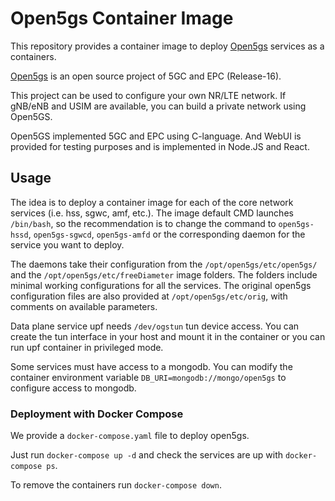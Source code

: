# Open5gs Container Image

This repository provides a container image to deploy [Open5gs](https://open5gs.org/) services as a containers.

[Open5gs](https://open5gs.org/) is an open source project of 5GC and EPC (Release-16).

This project can be used to configure your own NR/LTE network. If gNB/eNB and USIM are available, you can build a private network using Open5GS.

Open5GS implemented 5GC and EPC using C-language. And WebUI is provided for testing purposes and is implemented in Node.JS and React.

## Usage

The idea is to deploy a container image for each of the core network services (i.e. hss, sgwc, amf, etc.). The image default CMD launches `/bin/bash`, so the recommendation is to change the command to `open5gs-hssd`, `open5gs-sgwcd`, `open5gs-amfd` or the corresponding daemon for the service you want to deploy. 

The daemons take their configuration from the `/opt/open5gs/etc/open5gs/` and the `/opt/open5gs/etc/freeDiameter` image folders.
The folders include minimal working configurations for all the services.
The original open5gs configuration files are also provided at `/opt/open5gs/etc/orig`, with comments on available parameters.

Data plane service upf needs `/dev/ogstun` tun device access. You can create the tun interface in your host and mount it in the container or you can run upf container in privileged mode.

Some services must have access to a mongodb. You can modify the container environment variable `DB_URI=mongodb://mongo/open5gs` to configure access to mongodb.

### Deployment with Docker Compose

We provide a `docker-compose.yaml` file to deploy open5gs.

Just run `docker-compose up -d` and check the services are up with `docker-compose ps`.

To remove the containers run `docker-compose down`.

